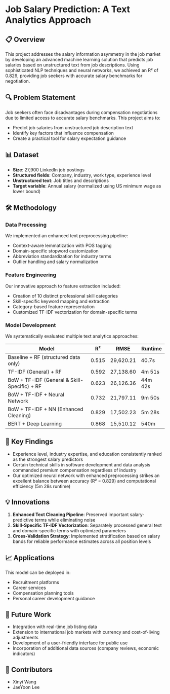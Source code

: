 # Job Salary Prediction: A Text Analytics Approach

## 📋 Overview

This project addresses the salary information asymmetry in the job market by developing an advanced machine learning solution that predicts job salaries based on unstructured text from job descriptions. Using sophisticated NLP techniques and neural networks, we achieved an R² of 0.829, providing job seekers with accurate salary benchmarks for negotiation.

## 🔍 Problem Statement

Job seekers often face disadvantages during compensation negotiations due to limited access to accurate salary benchmarks. This project aims to:
- Predict job salaries from unstructured job description text
- Identify key factors that influence compensation
- Create a practical tool for salary expectation guidance

## 📊 Dataset

- **Size**: 27,900 LinkedIn job postings
- **Structured fields**: Company, industry, work type, experience level
- **Unstructured text**: Job titles and descriptions
- **Target variable**: Annual salary (normalized using US minimum wage as lower bound)

## 🛠️ Methodology

### Data Processing

We implemented an enhanced text preprocessing pipeline:
- Context-aware lemmatization with POS tagging
- Domain-specific stopword customization
- Abbreviation standardization for industry terms
- Outlier handling and salary normalization

### Feature Engineering

Our innovative approach to feature extraction included:
- Creation of 10 distinct professional skill categories
- Skill-specific keyword mapping and extraction
- Category-based feature representation
- Customized TF-IDF vectorization for domain-specific terms

### Model Development

We systematically evaluated multiple text analytics approaches:

| **Model** | **R²** | **RMSE** | **Runtime** |
|------------|--------|----------|-------------|
| Baseline + RF (structured data only) | 0.515 | 29,620.21 | 40.7s |
| TF-IDF (General) + RF | 0.592 | 27,138.60 | 4m 51s |
| BoW + TF-IDF (General & Skill-Specific) + RF | 0.623 | 26,126.36 | 44m 42s |
| BoW + TF-IDF + Neural Network | 0.732 | 21,797.11 | 9m 50s |
| BoW + TF-IDF + NN (Enhanced Cleaning) | 0.829 | 17,502.23 | 5m 28s |
| BERT + Deep Learning | 0.868 | 15,510.12 | 540m |

## 🔑 Key Findings

- Experience level, industry expertise, and education consistently ranked as the strongest salary predictors
- Certain technical skills in software development and data analysis commanded premium compensation regardless of industry
- Our optimized neural network with enhanced preprocessing strikes an excellent balance between accuracy (R² = 0.829) and computational efficiency (5m 28s runtime)

## 💡 Innovations

1. **Enhanced Text Cleaning Pipeline**: Preserved important salary-predictive terms while eliminating noise
2. **Skill-Specific TF-IDF Vectorization**: Separately processed general text and domain-specific terms with optimized parameters
3. **Cross-Validation Strategy**: Implemented stratification based on salary bands for reliable performance estimates across all position levels

## 📈 Applications

This model can be deployed in:
- Recruitment platforms
- Career services
- Compensation planning tools
- Personal career development guidance

## 🚀 Future Work

- Integration with real-time job listing data
- Extension to international job markets with currency and cost-of-living adjustments
- Development of a user-friendly interface for public use
- Incorporation of additional data sources (company reviews, economic indicators)

## 👥 Contributors

- Xinyi Wang
- JaeYoon Lee
